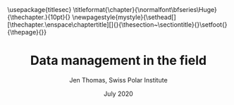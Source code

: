 ---
title: Data management in the field
author: Jen Thomas, Swiss Polar Institute
date: July 2020
papersize: a4
geometry:
- top=25mm
- left=20mm
- bottom=25mm
- right=20mm
- heightrounded
classoption:
- oneside
documentclass:
- report
pagenumbering:
- location={footer, middle}
header-includes:
  - \usepackage{titlesec}
  - \titleformat{\chapter}{\normalfont\bfseries\Huge}{\thechapter.}{10pt}{}
  - \newpagestyle{mystyle}{\sethead[][\thechapter.\enspace\chaptertitle][]{}{\thesection~\sectiontitle}{}\setfoot{}{\thepage}{}}
---